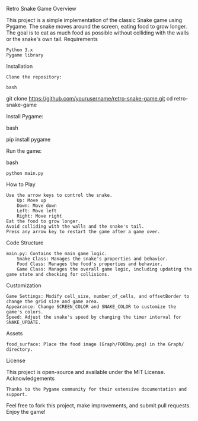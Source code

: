 Retro Snake Game
Overview

This project is a simple implementation of the classic Snake game using Pygame. The snake moves around the screen, eating food to grow longer. The goal is to eat as much food as possible without colliding with the walls or the snake's own tail.
Requirements

    Python 3.x
    Pygame library

Installation

    Clone the repository:

    bash

git clone https://github.com/yourusername/retro-snake-game.git
cd retro-snake-game

Install Pygame:

bash

pip install pygame

Run the game:

bash

    python main.py

How to Play

    Use the arrow keys to control the snake.
        Up: Move up
        Down: Move down
        Left: Move left
        Right: Move right
    Eat the food to grow longer.
    Avoid colliding with the walls and the snake's tail.
    Press any arrow key to restart the game after a game over.

Code Structure

    main.py: Contains the main game logic.
        Snake Class: Manages the snake's properties and behavior.
        Food Class: Manages the food's properties and behavior.
        Game Class: Manages the overall game logic, including updating the game state and checking for collisions.

Customization

    Game Settings: Modify cell_size, number_of_cells, and offsetBorder to change the grid size and game area.
    Appearance: Change SCREEN_COLOR and SNAKE_COLOR to customize the game's colors.
    Speed: Adjust the snake's speed by changing the timer interval for SNAKE_UPDATE.

Assets

    food_surface: Place the food image (Graph/FOODmy.png) in the Graph/ directory.

License

This project is open-source and available under the MIT License.
Acknowledgements

    Thanks to the Pygame community for their extensive documentation and support.

Feel free to fork this project, make improvements, and submit pull requests. Enjoy the game!
